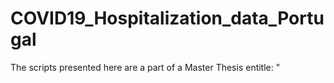 # COVID19_Hospitalization_data_Portugal
The scripts presented here are a part of a Master Thesis entitle: " 
